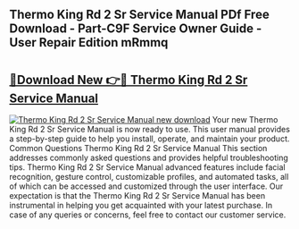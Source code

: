 ## Thermo King Rd 2 Sr Service Manual PDf Free Download - Part-C9F Service Owner Guide - User Repair Edition mRmmq

# <h2><a href="http://bc71562.oget.top/?id=Thermo+King+Rd+2+Sr+Service+Manual">🔗Download New 👉🔴 Thermo King Rd 2 Sr Service Manual</a></h2>

[![Thermo King Rd 2 Sr Service Manual new download](https://i.imgur.com/5g1atiW.png)](http://bc71562.oget.top/?id=Thermo+King+Rd+2+Sr+Service+Manual)
Your new Thermo King Rd 2 Sr Service Manual is now ready to use. This user manual provides a step-by-step guide to help you install, operate, and maintain your product. Common Questions Thermo King Rd 2 Sr Service Manual This section addresses commonly asked questions and provides helpful troubleshooting tips. Thermo King Rd 2 Sr Service Manual advanced features include facial recognition, gesture control, customizable profiles, and automated tasks, all of which can be accessed and customized through the user interface. Our expectation is that the Thermo King Rd 2 Sr Service Manual has been instrumental in helping you get acquainted with your latest purchase. In case of any queries or concerns, feel free to contact our customer service.
